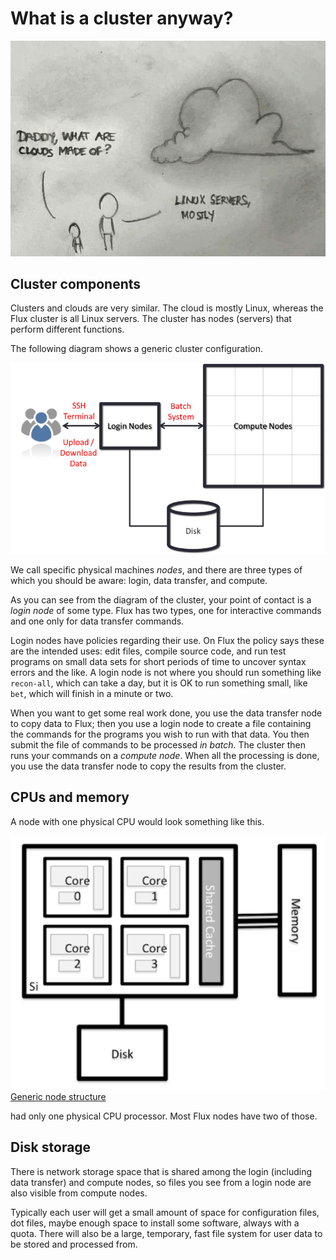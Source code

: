 
# What is a cluster anyway?

![What are clouds made of?](./images/cloud.jpg)

## Cluster components

Clusters and clouds are very similar. The cloud is mostly Linux,
whereas the Flux cluster is all Linux servers. The cluster has
nodes (servers) that perform different functions.

The following diagram shows a generic cluster configuration.

![Generic cluster configuration](./images/hpc_system_diagram.png)

We call specific physical machines _nodes_, and there are three types of
which you should be aware:  login, data transfer, and compute.


As you can see from the diagram of the cluster, your point of contact is a
_login node_ of some type.  Flux has two types, one for interactive commands
and one only for data transfer commands.

Login nodes have policies regarding their use. On Flux the policy says these
are the intended uses:  edit files, compile source code, and run test
programs on small data sets for short periods of time to uncover syntax
errors and the like. A login node is not where you should run something
like `recon-all`, which can take a day, but it is OK to run something
small, like `bet`, which will finish in a minute or two.

When you want to get some real work done, you use the data transfer node to
copy data to Flux; then you use a login node to create a file containing the
commands for the programs you wish to run with that data.  You then submit
the file of commands to be processed _in batch_.  The cluster then runs your
commands on a _compute node_.  When all the processing is done, you use the
data transfer node to copy the results from the cluster.

## CPUs and memory

A node with one physical CPU would look something like this.

![Generic node structure](./images/node_diagram.png)[Generic node structure](./images/node_diagram.png)

had only one physical CPU processor. Most Flux nodes have two of those.


## Disk storage

There is network storage space that is shared among the login (including data transfer) and compute nodes, so files you see from a login node are also visible from compute nodes.

Typically each user will get a small amount of space for configuration
files, dot files, maybe enough space to install some software, always
with a quota.  There will also be a large, temporary, fast file system
for user data to be stored and processed from.

